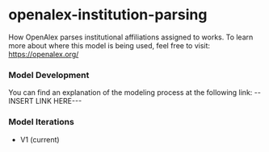 # openalex-institution-parsing
How OpenAlex parses institutional affiliations assigned to works. To learn more about where this model is being used, feel free to visit: https://openalex.org/

### Model Development
You can find an explanation of the modeling process at the following link:
--INSERT LINK HERE---

### Model Iterations
* V1 (current)
